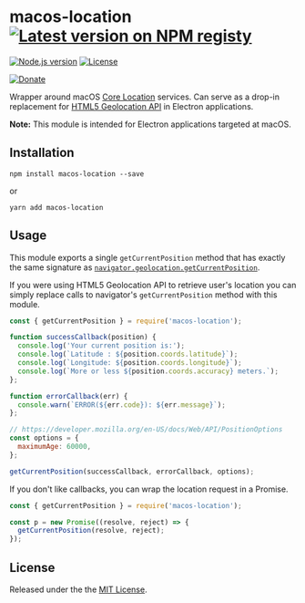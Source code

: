 # macos-location [![Latest version on NPM registy][badge-npm-version]][package-npm]

[![Node.js version][nodejs-badge]][nodejs]
[![License][badge-license]][license]

[![Donate][badge-donate]][donate]

Wrapper around macOS [Core Location][corelocation] services. Can serve as a drop-in replacement for [HTML5 Geolocation API][w3-geolocation-api] in Electron applications.

**Note:** This module is intended for Electron applications targeted at macOS.

## Installation

```
npm install macos-location --save
```

or

```
yarn add macos-location
```

## Usage

This module exports a single `getCurrentPosition` method that has exactly the same signature as [`navigator.geolocation.getCurrentPosition`][w3-geolocation-api-getcurrentpos].

If you were using HTML5 Geolocation API to retrieve user's location you can simply replace calls to navigator's `getCurrentPosition` method with this module.

```js
const { getCurrentPosition } = require('macos-location');

function successCallback(position) {
  console.log('Your current position is:');
  console.log(`Latitude : ${position.coords.latitude}`);
  console.log(`Longitude: ${position.coords.longitude}`);
  console.log(`More or less ${position.coords.accuracy} meters.`);
};

function errorCallback(err) {
  console.warn(`ERROR(${err.code}): ${err.message}`);
};

// https://developer.mozilla.org/en-US/docs/Web/API/PositionOptions
const options = {
  maximumAge: 60000,
};

getCurrentPosition(successCallback, errorCallback, options);
```

If you don't like callbacks, you can wrap the location request in a Promise.

```js
const { getCurrentPosition } = require('macos-location');

const p = new Promise((resolve, reject) => {
  getCurrentPosition(resolve, reject);
});
```

## License

Released under the the [MIT License][license].

[corelocation]: https://developer.apple.com/documentation/corelocation
[w3-geolocation-api]: https://www.w3.org/TR/geolocation-API/
[w3-geolocation-api-position-options]: https://www.w3.org/TR/geolocation-API/#position_options_interface
[w3-geolocation-api-getcurrentpos]: https://w3c.github.io/geolocation-api/#dom-geolocation-getcurrentposition
[license]: https://raw.githubusercontent.com/jsynowiec/osx-location/master/LICENSE

[nodejs-badge]: https://img.shields.io/badge/node->=%206.9-blue.svg
[nodejs]: https://nodejs.org/dist/latest-v6.x/docs/api/s
[badge-npm-version]: https://img.shields.io/npm/v/macos-location.svg
[package-npm]: https://www.npmjs.com/package/macos-location
[badge-license]: https://img.shields.io/github/license/jsynowiec/macos-location.svg
[badge-donate]: https://img.shields.io/badge/☕-buy%20me%20a%20coffee-46b798.svg
[donate]: https://paypal.me/jaqb/5eur
